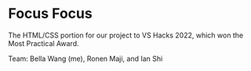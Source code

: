 # Focus Focus 
The HTML/CSS portion for our project to VS Hacks 2022, which won the Most Practical Award. 



Team: Bella Wang (me), Ronen Maji, and Ian Shi
